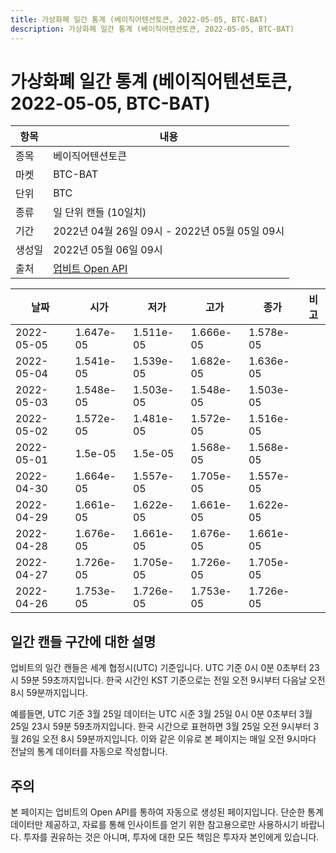 ```yaml
---
title: 가상화폐 일간 통계 (베이직어텐션토큰, 2022-05-05, BTC-BAT)
description: 가상화폐 일간 통계 (베이직어텐션토큰, 2022-05-05, BTC-BAT)
---
```



가상화폐 일간 통계 (베이직어텐션토큰, 2022-05-05, BTC-BAT)
===

|항목|내용|
|--|--|
|종목|베이직어텐션토큰|
|마켓|BTC-BAT|
|단위|BTC|
|종류|일 단위 캔들 (10일치)|
|기간|2022년 04월 26일 09시 - 2022년 05월 05일 09시|
|생성일|2022년 05월 06일 09시|
|출처|[업비트 Open API](https://docs.upbit.com)|


|날짜|시가|저가|고가|종가|비고|
|--|--|--|--|--|--|
|2022-05-05|1.647e-05|1.511e-05|1.666e-05|1.578e-05|    |
|2022-05-04|1.541e-05|1.539e-05|1.682e-05|1.636e-05|    |
|2022-05-03|1.548e-05|1.503e-05|1.548e-05|1.503e-05|    |
|2022-05-02|1.572e-05|1.481e-05|1.572e-05|1.516e-05|    |
|2022-05-01|1.5e-05|1.5e-05|1.568e-05|1.568e-05|    |
|2022-04-30|1.664e-05|1.557e-05|1.705e-05|1.557e-05|    |
|2022-04-29|1.661e-05|1.622e-05|1.661e-05|1.622e-05|    |
|2022-04-28|1.676e-05|1.661e-05|1.676e-05|1.661e-05|    |
|2022-04-27|1.726e-05|1.705e-05|1.726e-05|1.705e-05|    |
|2022-04-26|1.753e-05|1.726e-05|1.753e-05|1.726e-05|    |


일간 캔들 구간에 대한 설명
---


업비트의 일간 캔들은 세계 협정시(UTC) 기준입니다. 
UTC 기준 0시 0분 0초부터 23시 59분 59초까지입니다. 
한국 시간인 KST 기준으로는 전일 오전 9시부터 다음날 오전 8시 59분까지입니다. 


예를들면, UTC 기준 3월 25일 데이터는 UTC 시준 3월 25일 0시 0분 0초부터 3월 25일 23시 59분 59초까지입니다. 
한국 시간으로 표현하면 3월 25일 오전 9시부터 3월 26일 오전 8시 59분까지입니다. 
이와 같은 이유로 본 페이지는 매일 오전 9시마다 전날의 통계 데이터를 자동으로 작성합니다. 


주의
---


본 페이지는 업비트의 Open API를 통하여 자동으로 생성된 페이지입니다. 
단순한 통계 데이터만 제공하고, 자료를 통해 인사이트를 얻기 위한 참고용으로만 사용하시기 바랍니다. 
투자를 권유하는 것은 아니며, 투자에 대한 모든 책임은 투자자 본인에게 있습니다. 

